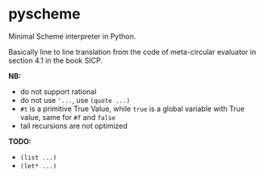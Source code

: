 # pyscheme
Minimal Scheme interpreter in Python.

Basically line to line translation from the code of meta-circular evaluator in section 4.1 in the book SICP.

**NB:**

- do not support rational
- do not use `'...`, use `(quote ...)`
- `#t` is a primitive True Value, while `true` is a global variable with True value, same for `#f` and `false`
- tail recursions are not optimized

**TODO:**

- `(list ...)`
- `(let* ...)`
